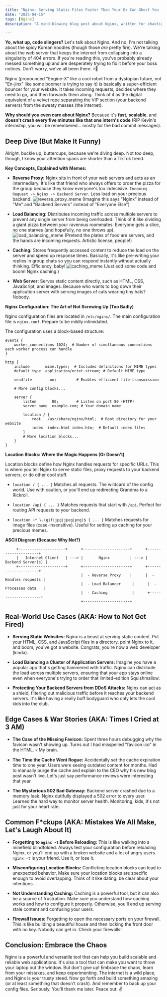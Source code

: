 ```yaml
---
title: "Nginx: Serving Static Files Faster Than Your Ex Can Ghost You (Probably)"
date: "2025-04-15"
tags: [Nginx]
description: "A mind-blowing blog post about Nginx, written for chaotic Gen Z engineers. Because let's be real, you're probably Googling this at 3 AM after a failed deploy."

---
```


**Yo, what up, code slingers?** Let's talk about Nginx. And no, I'm not talking about the spicy Korean noodles (though those *are* pretty fire). We're talking about the web server that keeps the internet from collapsing into a singularity of 404 errors. If you're reading this, you've probably already messed something up and are desperately trying to fix it before your boss notices. Don't worry, we've all been there. 💀🙏

Nginx (pronounced "Engine-X" like a cool robot from a dystopian future, not "En-jinx" like some boomer is trying to say it) is basically a super-efficient bouncer for your website. It takes incoming requests, decides where they need to go, and then forwards them along. Think of it as the digital equivalent of a velvet rope separating the VIP section (your backend servers) from the sweaty masses (the internet).

**Why should you even care about Nginx?** Because it's **fast**, **scalable**, and **doesn't crash every five minutes like that one intern's code** (RIP Kevin's internship, you will be remembered... mostly for the bad commit messages).

## Deep Dive (But Make It Funny)

Alright, buckle up, buttercups, because we're diving deep. Not *too* deep, though, I know your attention spans are shorter than a TikTok trend.

**Key Concepts, Explained with Memes:**

*   **Reverse Proxy:** Nginx sits in front of your web servers and acts as an intermediary.  It's like that friend who always offers to order the pizza for the group because they know everyone's too indecisive.  `Incoming Request -> Nginx -> Backend Server`. Less load on your precious backend.
    ![reverse_proxy_meme](https://i.imgflip.com/617g7b.jpg) (Imagine this says "Nginx" instead of "Me" and "Backend Servers" instead of "Everyone Else")

*   **Load Balancing:**  Distributes incoming traffic across multiple servers to prevent any single server from being overloaded. Think of it like dividing a giant pizza between your ravenous roommates.  Everyone gets a slice, no one starves (and hopefully, no one throws up).
    ![load_balancing_meme](https://i.kym-cdn.com/photos/images/newsfeed/001/834/875/9a9.jpg) (Pretend the plates of food are servers, and the hands are incoming requests.  Artistic license, people!)

*   **Caching:**  Stores frequently accessed content to reduce the load on the server and speed up response times. Basically, it's like pre-writing your replies in group chats so you can respond instantly without actually thinking. Efficiency, baby!
    ![caching_meme](https://imgflip.com/i/23i6i6) (Just add some code and boom! Nginx caching.)

*   **Web Server:** Serves static content directly, such as HTML, CSS, JavaScript, and images. Because who wants to bog down their application server with serving images of cats wearing tiny hats? Nobody.

**Nginx Configuration: The Art of Not Screwing Up (Too Badly)**

Nginx configuration files are located in `/etc/nginx/`. The main configuration file is `nginx.conf`. Prepare to be mildly intimidated.

The configuration uses a block-based structure:

```
events {
    worker_connections 1024;  # Number of simultaneous connections each worker process can handle
}

http {
    include       mime.types;  # Includes definitions for MIME types
    default_type  application/octet-stream; # Default MIME type

    sendfile        on;         # Enables efficient file transmission

    # More config blocks...

    server {
        listen       80;        # Listen on port 80 (HTTP)
        server_name  example.com; # Your domain name

        location / {
            root   /usr/share/nginx/html;  # Root directory for your website
            index  index.html index.htm;  # Default index files
        }
        # More location blocks...
    }
}
```

**Location Blocks: Where the Magic Happens (Or Doesn't)**

Location blocks define how Nginx handles requests for specific URLs. This is where you tell Nginx to serve static files, proxy requests to your backend servers, or do other cool stuff.

*   `location / { ... }`  Matches all requests.  The wildcard of the config world.  Use with caution, or you'll end up redirecting Grandma to a Rickroll.

*   `location /api { ... }` Matches requests that start with `/api`.  Perfect for routing API requests to your backend.

*   `location ~* \.(gif|jpg|jpeg|png)$ { ... }` Matches requests for image files (case-insensitive).  Useful for setting up caching for your precious memes.

**ASCII Diagram (Because Why Not?)**

```
     +---------------------+      +---------------------+      +---------------------+
     |   Internet Client   | ---> |       Nginx         | ---> |   Backend Server(s) |
     +---------------------+      +---------------------+      +---------------------+
                                  |  - Reverse Proxy    |      |  - Handles requests |
                                  |  - Load Balancer     |      |  - Processes data   |
                                  |  - Caching           |      +---------------------+
                                  +---------------------+
```

## Real-World Use Cases (AKA: How to Not Get Fired)

*   **Serving Static Websites:**  Nginx is a beast at serving static content.  Put your HTML, CSS, and JavaScript files in a directory, point Nginx to it, and boom, you've got a website. Congrats, you're now a web developer (kinda).

*   **Load Balancing a Cluster of Application Servers:**  Imagine you have a popular app that's getting hammered with traffic.  Nginx can distribute the load across multiple servers, ensuring that your app stays online even when everyone's trying to order that limited-edition Squishmallow.

*   **Protecting Your Backend Servers from DDoS Attacks:** Nginx can act as a shield, filtering out malicious traffic before it reaches your backend servers.  It's like having a really buff bodyguard who only lets the cool kids into the club.

## Edge Cases & War Stories (AKA: Times I Cried at 3 AM)

*   **The Case of the Missing Favicon:**  Spent three hours debugging why the favicon wasn't showing up. Turns out I had misspelled "favicon.ico" in the HTML.  💀 My brain.

*   **The Time the Cache Went Rogue:**  Accidentally set the cache expiration time to one year.  Users were seeing outdated content for months.  Had to manually purge the cache and explain to the CEO why his new blog post wasn't live. Let's just say performance reviews were interesting that year.

*   **The Mysterious 502 Bad Gateway:**  Backend server crashed due to a memory leak. Nginx dutifully displayed a 502 error to every user.  Learned the hard way to monitor server health. Monitoring, kids, it's not just for your heart rate.

## Common F*ckups (AKA: Mistakes We All Make, Let's Laugh About It)

*   **Forgetting to `nginx -t` Before Reloading:**  This is like walking into a minefield blindfolded.  Always test your configuration before reloading Nginx, or you'll end up with a broken website and a lot of angry users. `nginx -t` is your friend. Use it, or lose it.

*   **Misconfiguring Location Blocks:**  Conflicting location blocks can lead to unexpected behavior.  Make sure your location blocks are specific enough to avoid overlapping.  Think of it like dating: be clear about your intentions.

*   **Not Understanding Caching:**  Caching is a powerful tool, but it can also be a source of frustration.  Make sure you understand how caching works and how to configure it properly.  Otherwise, you'll end up serving stale content and confusing your users.

*   **Firewall Issues:** Forgetting to open the necessary ports on your firewall. This is like building a beautiful house and then locking the front door with no key. Nobody can get in. Check your firewalls!

## Conclusion: Embrace the Chaos

Nginx is a powerful and versatile tool that can help you build scalable and reliable web applications. It's also a tool that can make you want to throw your laptop out the window. But don't give up! Embrace the chaos, learn from your mistakes, and keep experimenting. The internet is a wild place, and Nginx is your trusty steed. Now go forth and build something amazing (or at least something that doesn't crash). And remember to back up your config files. Seriously.  You'll thank me later. Peace out. ✌️
